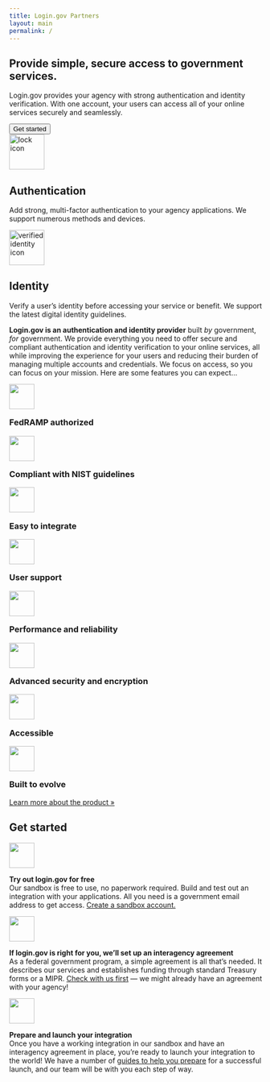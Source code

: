 ```yaml
---
title: Login.gov Partners
layout: main
permalink: /
---
```


<section class="usa-hero">
  <div class="grid-container">
    <div class="usa-hero__callout">
      <h1 class="usa-hero__heading">
        <span class="usa-hero__heading--alt">Provide simple, secure access to government services.</span>
      </h1>
      <p class="usa-intro">Login.gov provides your agency with strong authentication and identity verification. With one account, your users can access all of your online services securely and seamlessly.</p>
      <a href="#get-started"><button class="usa-button font-body-lg">Get started</button></a>
    </div>
  </div>
</section>

<section class="usa-section bg-primary-lightest text-primary-darker">
  <div class="usa-prose text-center">
    <div class="grid-container">
      <div class="grid-row grid-gap">
        <div class="grid-col-fill">
          <img alt="lock icon" src="{{ '/assets/img/icons/unlock.svg' | relative_url }}" height="70">
          <h1 class="font-family-heading">Authentication</h1>
          <p class="font-body-md">Add strong, multi-factor authentication to your agency applications. We support numerous methods and devices.</p>
        </div>
        <div class="grid-col-fill">
          <img alt="verified identity icon" src="{{ '/assets/img/icons/user-check.svg' | relative_url }}" height="70" class="padding-left-3">
          <h1 class="font-family-heading">Identity</h1>
          <p class="font-body-md">Verify a user’s identity before accessing your service or benefit. We support the latest digital identity guidelines.</p>
        </div>
      </div>
    </div>
  </div>
</section>

<section class="usa-section text-primary-darker">
  <div class="grid-container">
    <p class="margin-0 font-body-md"><b>Login.gov is an authentication and identity provider</b> built <i>by</i> government, <i>for</i> government. We provide everything you need to offer secure and compliant authentication and identity verification to your online services, all while improving the experience for your users and reducing their burden of managing multiple accounts and credentials. We focus on access, so you can focus on your mission. Here are some features you can expect...</p>
    <div class="grid-row grid-gap-4 text-center">
      <!-- 1st row -->
      <div class="tablet:grid-col margin-top-4">
        <div class="usa-prose">
          <img alt="" src="{{ '/assets/img/icons/cloud.svg' | relative_url }}" height="50">
          <h3 style="margin-top: 1em">FedRAMP authorized</h3>
        </div>
      </div>
      <div class="tablet:grid-col margin-top-4">
        <div class="usa-prose">
          <img alt="" src="{{ '/assets/img/icons/check-square.svg' | relative_url }}" height="50">
          <h3 style="margin-top: 1em">Compliant with NIST guidelines</h3>
        </div>
      </div>
      <div class="tablet:grid-col margin-top-4">
        <div class="usa-prose">
          <img alt="" src="{{ '/assets/img/icons/terminal.svg' | relative_url }}" height="50">
          <h3 style="margin-top: 1em">Easy to integrate</h3>
        </div>
      </div>
      <div class="tablet:grid-col margin-top-4">
        <div class="usa-prose">
          <img alt="" src="{{ '/assets/img/icons/help-circle.svg' | relative_url }}" height="50">
          <h3 style="margin-top: 1em">User support</h3>
        </div>
      </div>
    </div>
    <!-- 2nd row -->
    <div class="grid-row grid-gap-4 text-center">
      <div class="tablet:grid-col margin-top-4">
        <div class="usa-prose">
          <img alt="" src="{{ '/assets/img/icons/trending-up.svg' | relative_url }}" height="50">
          <h3 style="margin-top: 1em">Performance and reliability</h3>
        </div>
      </div>
      <div class="tablet:grid-col margin-top-4">
        <div class="usa-prose">
          <img alt="" src="{{ '/assets/img/icons/shield.svg' | relative_url }}" height="50">
          <h3 style="margin-top: 1em">Advanced security and encryption</h3>
        </div>
      </div>
      <div class="tablet:grid-col margin-top-4">
        <div class="usa-prose">
          <img alt="" src="{{ '/assets/img/icons/users.svg' | relative_url }}" height="50">
          <h3 style="margin-top: 1em">Accessible</h3>
        </div>
      </div>
      <div class="tablet:grid-col margin-top-4">
        <div class="usa-prose">
          <img alt="" src="{{ '/assets/img/icons/star.svg' | relative_url }}" height="50">
          <h3 style="margin-top: 1em">Built to evolve</h3>
        </div>
      </div>
    </div>
    <div class="text-center font-body-lg margin-top-7">
      <a href="{{ site.baseurl }}/product">Learn more about the product »</a>
    </div>
  </div>
</section>

<section class="usa-section bg-primary-lightest text-primary-darker font-body-md">
  <div class="grid-container">
    <h1 class="font-family-heading margin-top-0">Get started</h1>
    <!-- Step 1 -->
    <div class="grid-row">
      <div class="grid-col flex-auto margin-right-2">
        <img alt="" src="{{ '/assets/img/icons/1-circle.svg' | relative_url }}" height="50" class="margin-top-2">
      </div>
      <div class="grid-col flex-fill">
        <p><b>Try out login.gov for free</b><br>
        Our sandbox is free to use, no paperwork required. Build and test out an integration with your applications. All you need is a government email address to get access. <a href="{{ site.baseurl }}/sandbox">Create a sandbox account.</a></p>
      </div>
    </div>
    <!-- Step 2 -->
    <div class="grid-row">
      <div class="grid-col flex-auto margin-right-2">
        <img alt="" src="{{ '/assets/img/icons/2-circle.svg' | relative_url }}" height="50" class="margin-top-2">
      </div>
      <div class="grid-col flex-fill">
        <p><b>If login.gov is right for you, we’ll set up an interagency agreement</b><br>
        As a federal government program, a simple agreement is all that’s needed. It describes our services and establishes funding through standard Treasury forms or a MIPR. <a href="{{ site.baseurl }}/contact">Check with us first</a> — we might already have an agreement with your agency!</p>
      </div>
    </div>
    <!-- Step 3 -->
    <div id="get-started" class="grid-row">
      <div class="grid-col flex-auto margin-right-2">
        <img alt="" src="{{ '/assets/img/icons/3-circle.svg' | relative_url }}" height="50" class="margin-top-2">
      </div>
      <div class="grid-col flex-fill">
        <p><b>Prepare and launch your integration</b><br>
        Once you have a working integration in our sandbox and have an interagency agreement in place, you’re ready to launch your integration to the world! We have a number of <a href="{{ site.baseurl }}/guides">guides to help you prepare</a> for a successful launch, and our team will be with you each step of way.</p>
      </div>
    </div>
  </div>
</section>
